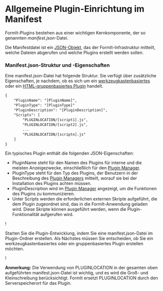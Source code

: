 # Allgemeine Plugin-Einrichtung im Manifest

FormIt-Plugins bestehen aus einer wichtigen Kernkomponente, der so genannten _manifest.json_-Datei.

Die Manifestdatei ist ein [JSON-Objekt](http://www.json.org), das der FormIt-Infrastruktur mitteilt, welche Dateien abgerufen und welche Plugins erstellt werden sollen.

### Manifest.json-Struktur und -Eigenschaften

Eine manifest.json-Datei hat folgende Struktur. Sie verfügt über zusätzliche Eigenschaften, je nachdem, ob es sich um ein [werkzeugkastenbasiertes](../additional-development-options/creating-a-toolbar-based-plugin.md) oder ein [HTML-gruppenbasiertes Plugin](../additional-development-options/creating-an-html-panel-plugin.md) handelt.

```
{
    "PluginName": "[PluginName]",
    "PluginType": "[PluginType]"
    "PluginDescription": "[PluginDescription]",
    "Scripts": [
        "PLUGINLOCATION/[script1].js",
        "PLUGINLOCATION/[script2].js",
        ...
        "PLUGINLOCATION/[scriptn].js"
    ]
}               
```

Ein typisches Plugin enthält die folgenden JSON-Eigenschaften:

* PluginName steht für den Namen des Plugins für interne und die meisten Anzeigezwecke, einschließlich für den [Plugin Manager](../../how-to-use-plug-ins.md#plugin-manager).
* PluginType steht für den Typ des Plugins, der Benutzern in der Beschreibung des [Plugin Managers](../../how-to-use-plug-ins.md#plugin-manager) mitteilt, worauf sie bei der Installation des Plugins achten müssen.
* PluginDescription wird im [Plugin Manager](../../how-to-use-plug-ins.md#plugin-manager) angezeigt, um die Funktionen des Plugins zu kommunizieren.
* Unter Scripts werden die erforderlichen externen Skripte aufgeführt, die dem Plugin zugeordnet sind, das in die FormIt-Anwendung geladen wird. Diese Skripte können ausgeführt werden, wenn die Plugin-Funktionalität aufgerufen wird.

\![](<../../../.gitbook/assets/image (5) (1).png>)

Starten Sie die Plugin-Entwicklung, indem Sie eine manifest.json-Datei im Plugin-Ordner erstellen. Als Nächstes müssen Sie entscheiden, ob Sie ein werkzeugkastenbasiertes oder ein gruppenbasiertes Plugin erstellen möchten.

\![](<../../../.gitbook/assets/image (36).png>)

**Anmerkung:** Die Verwendung von PLUGINLOCATION in der gesamten oben aufgeführten manifest.json-Datei ist wichtig, und es wird die Groß- und Kleinschreibung berücksichtigt. FormIt ersetzt PLUGINLOCATION durch den Serverspeicherort für das Plugin.
